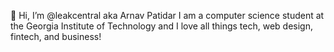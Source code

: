 👋 Hi, I’m @leakcentral aka Arnav Patidar
 I am a computer science student at the Georgia Institute of Technology and I love all things tech, web design, fintech, and business!

<!---
leakcentral/leakcentral is a ✨ special ✨ repository because its `README.md` (this file) appears on your GitHub profile.
You can click the Preview link to take a look at your changes.
--->
